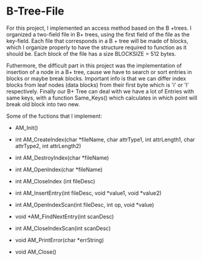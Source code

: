# B-Tree-File
For this project, I implemented an access method based on the B +trees. I organized a two-field file in B+
trees, using the first field of the file as the key-field. Each file that corresponds
in a B + tree will be made of blocks, which I organize properly to have
the structure required to function as it should be. Each block of the file has a size
BLOCKSIZE = 512 bytes.

Futhermore, the difficult part in this project was the implementation of insertion of a node in a B+ tree, cause we have to search or sort entries in blocks or maybe break blocks. Important info is that we can differ index blocks from leaf nodes (data blocks) from their first byte which is 'i' or 'l' respectively. Finally our B+ Tree can deal with we have a lot of Entries with same keys, with a function Same_Keys() which calculates in which point will break old block into two new.

Some of the fuctions that I implement:

- AM_Init()

- int AM_CreateIndex(char *fileName, char attrType1, int attrLength1, char attrType2, int attrLength2)

- int AM_DestroyIndex(char *fileName)

- int AM_OpenIndex(char *fileName)

- int AM_CloseIndex (int fileDesc)

- int AM_InsertEntry(int fileDesc, void *value1, void *value2)

- int AM_OpenIndexScan(int fileDesc, int op, void *value)

- void *AM_FindNextEntry(int scanDesc)

- int AM_CloseIndexScan(int scanDesc)

- void AM_PrintError(char *errString)

- void AM_Close()
